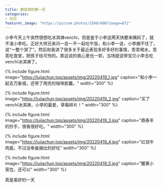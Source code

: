 ```yaml
---
title: 鹿佳莼的第一天
categories:
- 日记
feature\_image: "https://picsum.photos/2560/600?image=872"
---
```



小李今天上午突然很想吃冰淇淋venchi，但是鉴于小李这两天快要来姨妈了，就不准小李吃。正好大师兄来问一会一不一起吃午饭，和小李一说，小李绷不住了，说“一整个哭了”。然后和我讲了很多关于最近表现多好多好的事情，乖乖喝水，乖乖吃食堂，把孩子给可怜的。那这说的我心里也一软，当场就说带宝贝小李去吃venchi冰淇淋了。

{% include figure.html image="https://lujiachun.top/assets/img/20220419_1.jpg" caption="和小李一起去万象城，还带了用完的咖啡胶囊。" width="300" %}

{% include figure.html image="https://lujiachun.top/assets/img/20220419_2.jpg" caption="买了venchi冰淇淋，小李的最爱，草莓碎片！" width="300" %}

{% include figure.html image="https://lujiachun.top/assets/img/20220419_3.jpg" caption="鼎泰丰的抄手，很香很好吃。" width="300" %}

{% include figure.html image="https://lujiachun.top/assets/img/20220419_4.jpg" caption="红烧牛肉面，不过没幸彘揭灶的好吃" width="300" %}

{% include figure.html image="https://lujiachun.top/assets/img/20220419_5.jpg" caption="蟹黄小笼包，还可以" width="300" %}

真是美好的一天



